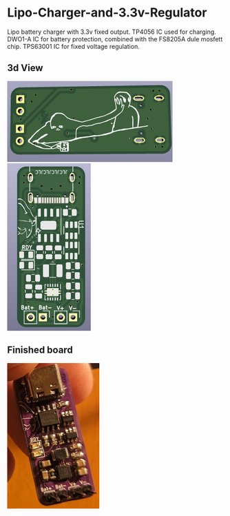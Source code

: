 # Lipo-Charger-and-3.3v-Regulator
Lipo battery charger with 3.3v fixed output. TP4056 IC used for charging. DWO1-A IC for battery protection, combined with the FS8205A dule mosfett chip. TPS63001 IC for fixed voltage regulation.


## 3d View
![Back](/images/back.png)
![Front](/images/front.png)

## Finished board
![pcb](/images/image1.png)


